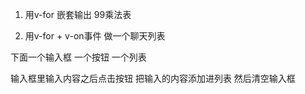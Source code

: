 1. 用v-for 嵌套输出 99乘法表


2. 用v-for + v-on事件 做一个聊天列表


下面一个输入框 一个按钮 一个列表

输入框里输入内容之后点击按钮 把输入的内容添加进列表 然后清空输入框